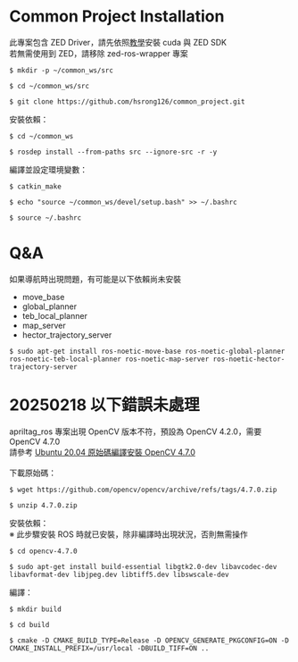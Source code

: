 # Common Project Installation
此專案包含 ZED Driver，請先依照[教學](https://hackmd.io/0GbZVLJGRn6CMj-0_2wntw)安裝 cuda 與 ZED SDK  
若無需使用到 ZED，請移除 zed-ros-wrapper 專案
```
$ mkdir -p ~/common_ws/src 

$ cd ~/common_ws/src

$ git clone https://github.com/hsrong126/common_project.git
```

安裝依賴：  
```
$ cd ~/common_ws

$ rosdep install --from-paths src --ignore-src -r -y
```

編譯並設定環境變數：  
```
$ catkin_make

$ echo "source ~/common_ws/devel/setup.bash" >> ~/.bashrc

$ source ~/.bashrc
```

# Q&A
如果導航時出現問題，有可能是以下依賴尚未安裝  
* move_base
* global_planner
* teb_local_planner
* map_server
* hector_trajectory_server
```
$ sudo apt-get install ros-noetic-move-base ros-noetic-global-planner ros-noetic-teb-local-planner ros-noetic-map-server ros-noetic-hector-trajectory-server
```

# 20250218 以下錯誤未處理
apriltag_ros 專案出現 OpenCV 版本不符，預設為 OpenCV 4.2.0，需要 OpenCV 4.7.0  
請參考 [Ubuntu 20.04 原始碼編譯安裝 OpenCV 4.7.0](https://blog.csdn.net/weixin_43863869/article/details/128552342)  
<br/>
下載原始碼：  
```
$ wget https://github.com/opencv/opencv/archive/refs/tags/4.7.0.zip

$ unzip 4.7.0.zip
```

安裝依賴：  
※ 此步驟安裝 ROS 時就已安裝，除非編譯時出現狀況，否則無需操作  
```
$ cd opencv-4.7.0

$ sudo apt-get install build-essential libgtk2.0-dev libavcodec-dev libavformat-dev libjpeg.dev libtiff5.dev libswscale-dev
```

編譯：  
```
$ mkdir build

$ cd build

$ cmake -D CMAKE_BUILD_TYPE=Release -D OPENCV_GENERATE_PKGCONFIG=ON -D CMAKE_INSTALL_PREFIX=/usr/local -DBUILD_TIFF=ON ..
```